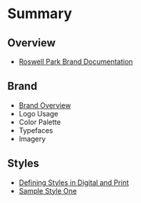 # Summary

## Overview

* [Roswell Park Brand Documentation](README.md)

## Brand

* [Brand Overview](brand/brand-overview.md)
* Logo Usage
* Color Palette
* Typefaces
* Imagery

## Styles

* [Defining Styles in Digital and Print](methods.md)
* [Sample Style One](sample-style-one.md)


